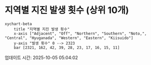 # 지역별 지진 발생 횟수 (상위 10개)

```mermaid
xychart-beta
    title "지역별 지진 발생 횟수"
    x-axis ["Adjacent", "Off", "Northern", "Southern", "Noto,", "Central", "Hyuganada", "Western", "Eastern", "Kiisuido"]
    y-axis "발생 횟수" 0 --> 2323
    bar [2321, 162, 42, 39, 28, 23, 17, 16, 15, 11]
```

업데이트 시간: 2025-10-05 05:04:02
